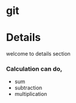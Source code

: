 # git

# Details
welcome to details section
### Calculation can do,
- sum
- subtraction
- multiplication
